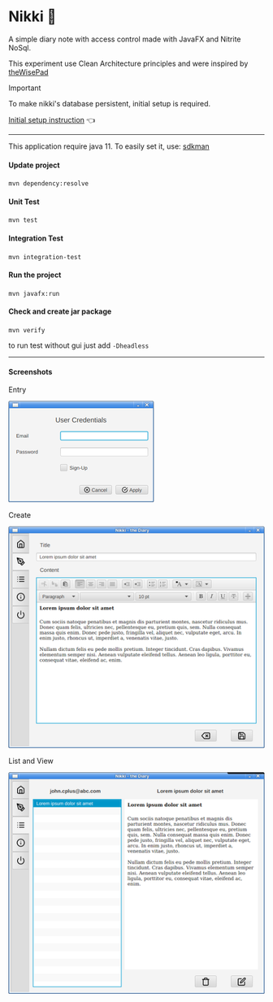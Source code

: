 # Nikki :blue_book:
A simple diary note with access control made with JavaFX and Nitrite NoSql.

This experiment use Clean Architecture principles
and were inspired by [theWisePad](https://github.com/otaviolemos/thewisepad-core)

> [!IMPORTANT]
> To make nikki's database persistent, initial setup is required.

[Initial setup instruction](HELP.md) :point_left:
***

This application require java 11. To easily set it, use:
[sdkman](https://sdkman.io/)

#### Update project
`mvn dependency:resolve`

#### Unit Test
`mvn test`

#### Integration Test
`mvn integration-test`

#### Run the project
`mvn javafx:run`

#### Check and create jar package
`mvn verify`

to run test without gui just add `-Dheadless`

***

#### Screenshots

Entry

![gui main](images/entry.png?raw=true)

Create

![gui create](images/create.png?raw=true)

List and View

![gui list](images/list.png?raw=true)